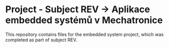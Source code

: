 # Project - Subject REV -> Aplikace embedded systémů v Mechatronice

This repository contains files for the embedded system project, which was completed as part of subject REV.
